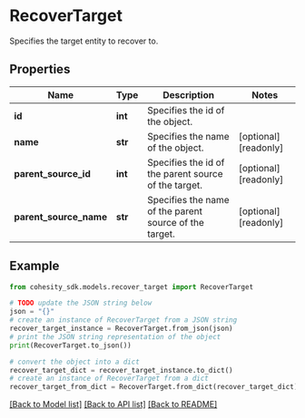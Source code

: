 # RecoverTarget

Specifies the target entity to recover to.

## Properties

Name | Type | Description | Notes
------------ | ------------- | ------------- | -------------
**id** | **int** | Specifies the id of the object. | 
**name** | **str** | Specifies the name of the object. | [optional] [readonly] 
**parent_source_id** | **int** | Specifies the id of the parent source of the target. | [optional] [readonly] 
**parent_source_name** | **str** | Specifies the name of the parent source of the target. | [optional] [readonly] 

## Example

```python
from cohesity_sdk.models.recover_target import RecoverTarget

# TODO update the JSON string below
json = "{}"
# create an instance of RecoverTarget from a JSON string
recover_target_instance = RecoverTarget.from_json(json)
# print the JSON string representation of the object
print(RecoverTarget.to_json())

# convert the object into a dict
recover_target_dict = recover_target_instance.to_dict()
# create an instance of RecoverTarget from a dict
recover_target_from_dict = RecoverTarget.from_dict(recover_target_dict)
```
[[Back to Model list]](../README.md#documentation-for-models) [[Back to API list]](../README.md#documentation-for-api-endpoints) [[Back to README]](../README.md)


